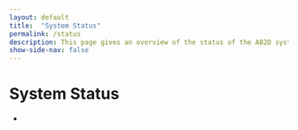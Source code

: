 ```yaml
---
layout: default
title:  "System Status"
permalink: /status
description: This page gives an overview of the status of the AB2D systems.
show-side-nav: false
---
```


<script>
    let baseUrl = 'https://sandbox.ab2d.cms.gov/';

    function pollServer() {
        $.get(baseUrl + 'status', function(data) {
            if(data.maintenanceMode === 'false') {
                $('#status-icon').html('<svg class="usa-icon text-green" aria-hidden="true" role="img"><use xlink:href="{{ '/assets/uswds/img/sprite.svg#check_circle' | relative_url }}"></use></svg>');
                $('#status-content').html("The system is operating normally");
            } else {
                $('#status-icon').html('<svg class="usa-icon text-red" aria-hidden="true" role="img"><use xlink:href="{{ '/assets/uswds/img/sprite.svg#cancel' | relative_url }}"></use></svg>');
                $('#status-content').html("The system is currently in maintenance mode. Please check back later.");
            }
        })
        .fail(function() {
            $('#status-icon').html('<svg class="usa-icon text-red" aria-hidden="true" role="img"><use xlink:href="{{ '/assets/uswds/img/sprite.svg#cancel' | relative_url }}"></use></svg>');
            $('#status-content').html("The system is currently unreachable. Please check back later.");
        })
        .always(function() {
            setTimeout(pollServer, 10000);
        });
    }

    $(document).ready(function() {
        pollServer();
    });
</script>

<h1>System Status</h1>

<ul class="usa-icon-list">
    <li class="usa-icon-list__item">
        <div class="usa-icon-list__icon" id="status-icon"></div>
        <div class="usa-icon-list__content" id="status-content"></div>
    </li>
</ul>